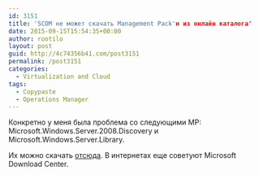 ```yaml
---
id: 3151
title: 'SCOM не может скачать Management Pack'и из онлайн каталога'
date: 2015-09-15T15:54:35+00:00
author: rootilo
layout: post
guid: http://4c74356b41.com/post3151
permalink: /post3151
categories:
  - Virtualization and Cloud
tags:
  - Copypaste
  - Operations Manager
---
```

Конкретно у меня была проблема со следующими MP: Microsoft.Windows.Server.2008.Discovery и Microsoft.Windows.Server.Library. 

Их можно скачать [отсюда](http://www.microsoft.com/en-in/download/details.aspx?id=9296). В интернетах еще советуют Microsoft Download Center.